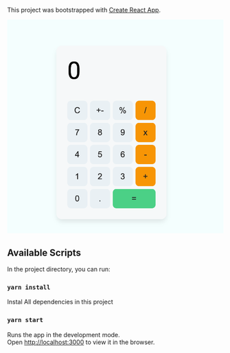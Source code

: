 This project was bootstrapped with [Create React App](https://github.com/facebook/create-react-app).

![Project Preview](./src/calc-app.png)

## Available Scripts

In the project directory, you can run:

### `yarn install`

Instal All dependencies in this project

### `yarn start`

Runs the app in the development mode.<br />
Open [http://localhost:3000](http://localhost:3000) to view it in the browser.

